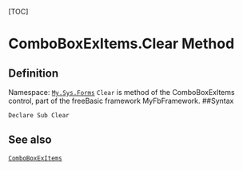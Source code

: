 [TOC]
# ComboBoxExItems.Clear Method

## Definition
Namespace: [`My.Sys.Forms`](My.Sys.Forms.md)
`Clear` is method of the ComboBoxExItems control, part of the freeBasic framework MyFbFramework.
##Syntax
```freeBasic
Declare Sub Clear
```

## See also
[`ComboBoxExItems`](ComboBoxExItems.md)

